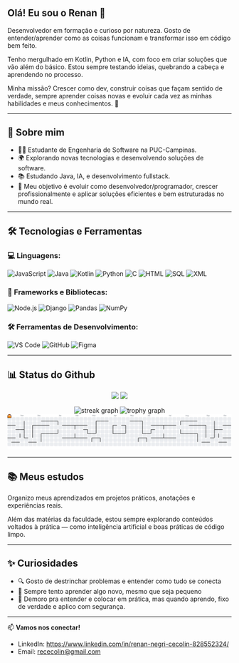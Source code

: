 ## Olá! Eu sou o Renan 👋

Desenvolvedor em formação e curioso por natureza. Gosto de entender/aprender como as coisas funcionam e transformar isso em código bem feito.

Tenho mergulhado em Kotlin, Python e IA, com foco em criar soluções que vão além do básico. Estou sempre testando ideias, quebrando a cabeça e aprendendo no processo.

Minha missão? Crescer como dev,  construir coisas que façam sentido de verdade, sempre aprender coisas novas e evoluir cada vez as minhas habilidades e meus conhecimentos. 👊

---


## 🧠 Sobre mim

- 👨‍🎓 Estudante de Engenharia de Software na PUC-Campinas.
- 🌍 Explorando novas tecnologias e desenvolvendo soluções de software.
- 📚 Estudando Java, IA, e desenvolvimento fullstack.
- 🎯 Meu objetivo é evoluir como desenvolvedor/programador, crescer profissionalmente e aplicar soluções eficientes e bem estruturadas no mundo real.

---


## 🛠️ Tecnologias e Ferramentas

### 💻 Linguagens:
![JavaScript](https://img.shields.io/badge/-JavaScript-F7DF1E?logo=javascript&logoColor=black&style=flat-square)
![Java](https://img.shields.io/badge/-Java-007396?logo=java&logoColor=white&style=flat-square)
![Kotlin](https://img.shields.io/badge/-Kotlin-7F52FF?logo=kotlin&logoColor=white&style=flat-square)
![Python](https://img.shields.io/badge/-Python-3776AB?logo=python&logoColor=white&style=flat-square)
![C](https://img.shields.io/badge/-C-A8B9CC?logo=c&logoColor=black&style=flat-square)
![HTML](https://img.shields.io/badge/-HTML5-E34F26?logo=html5&logoColor=white&style=flat-square)
![SQL](https://img.shields.io/badge/-SQL-4479A1?logo=postgresql&logoColor=white&style=flat-square)
![XML](https://img.shields.io/badge/-XML-FF6600?logo=xml&logoColor=white&style=flat-square)

### 🚀 Frameworks e Bibliotecas:
![Node.js](https://img.shields.io/badge/-Node.js-339933?logo=node.js&logoColor=white&style=flat-square)
![Django](https://img.shields.io/badge/-Django-092E20?logo=django&logoColor=white&style=flat-square)
![Pandas](https://img.shields.io/badge/-Pandas-150458?logo=pandas&logoColor=white&style=flat-square)
![NumPy](https://img.shields.io/badge/-NumPy-013243?logo=numpy&logoColor=white&style=flat-square) 

### 🛠️ Ferramentas de Desenvolvimento:
![VS Code](https://img.shields.io/badge/-VS%20Code-007ACC?logo=visual-studio-code&logoColor=white&style=flat-square)
![GitHub](https://img.shields.io/badge/-GitHub-181717?logo=github&logoColor=white&style=flat-square)
![Figma](https://img.shields.io/badge/-Figma-F24E1E?logo=figma&logoColor=white&style=flat-square)

---

## 📊 Status do Github

<p align="center">
  <img height="170em" src="https://github-readme-stats.vercel.app/api?username=renancecolin&show_icons=true&theme=radical" />
  <img height="170em" src="https://github-readme-stats.vercel.app/api/top-langs/?username=renancecolin&layout=compact&theme=radical"/>
</p>

<div align="center">
  <img src="https://streak-stats.demolab.com?user=renancecolin&locale=pt_BR&mode=daily&theme=dracula&hide_border=false&border_radius=5&order=3" height="150" alt="streak graph"  />
  <img src="https://github-profile-trophy.vercel.app?username=renancecolin&theme=dracula&column=-1&row=1&margin-w=8&margin-h=8&no-bg=false&no-frame=false&order=4" height="150" alt="trophy graph"  />
</div>

<picture>
  <source media="(prefers-color-scheme: dark)" srcset="https://raw.githubusercontent.com/renancecolin/renancecolin/output/pacman-contribution-graph-dark.svg">
  <source media="(prefers-color-scheme: light)" srcset="https://raw.githubusercontent.com/renancecolin/renancecolin/output/pacman-contribution-graph.svg">
  <img alt="pacman contribution graph" src="https://raw.githubusercontent.com/renancecolin/renancecolin/output/pacman-contribution-graph.svg">
</picture>


---

## 📚 Meus estudos

Organizo meus aprendizados em projetos práticos, anotações e experiências reais.

Além das matérias da faculdade, estou sempre explorando conteúdos voltados à prática — como inteligência artificial e boas práticas de código limpo.

---

## ✨ Curiosidades

- 🔍 Gosto de destrinchar problemas e entender como tudo se conecta
- 🧠 Sempre tento aprender algo novo, mesmo que seja pequeno
- 🐢 Demoro pra entender e colocar em prática, mas quando aprendo, fixo de verdade e aplico com segurança.
  
---

📫 **Vamos nos conectar!**
- LinkedIn: https://www.linkedin.com/in/renan-negri-cecolin-828552324/
- Email: rececolin@gmail.com
